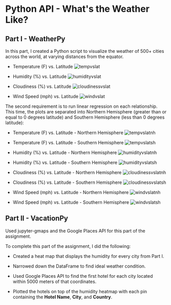 # Python API - What's the Weather Like?

## Part I - WeatherPy

In this part, I created a Python script to visualize the weather of 500+ cities across the world, at varying distances from the equator. 

* Temperature (F) vs. Latitude
![tempvslat](WeatherPy/output_data/LatVsTempPlot.png)

* Humidity (%) vs. Latitude
![humidityvslat](WeatherPy/output_data/LatVsHumidityPlot.png)

* Cloudiness (%) vs. Latitude
![cloudinessvslat](WeatherPy/output_data/LatVsCloudinessPlot.png)

* Wind Speed (mph) vs. Latitude
![windvslat](WeatherPy/output_data/LatVsWindSpeedPlot.png)

The second requirement is to run linear regression on each relationship. This time, the plots are separated into Northern Hemisphere (greater than or equal to 0 degrees latitude) and Southern Hemisphere (less than 0 degrees latitude):

* Temperature (F) vs. Latitude - Northern Hemisphere
![tempvslatnh](WeatherPy/output_data/TempVsLatPlotNH.png)

* Temperature (F) vs. Latitude - Southern Hemisphere
![tempvslatsh](WeatherPy/output_data/TempVsLatPlotSH.png)

* Humidity (%) vs. Latitude - Northern Hemisphere
![humidityvslatnh](WeatherPy/output_data/HumidityVsLatPlotNH.png)

* Humidity (%) vs. Latitude - Southern Hemisphere
![humidityvslatsh](WeatherPy/output_data/HumidityVsLatPlotSH.png) 

* Cloudiness (%) vs. Latitude - Northern Hemisphere
![cloudinessvslatnh](WeatherPy/output_data/CloudinessVsLatPlotNH.png)

* Cloudiness (%) vs. Latitude - Southern Hemisphere
![cloudinessvslatsh](WeatherPy/output_data/CloudinessVsLatPlotSH.png) 

* Wind Speed (mph) vs. Latitude - Northern Hemisphere
![windvslatnh](WeatherPy/output_data/WindSpeedVsLatPlotNH.png)

* Wind Speed (mph) vs. Latitude - Southern Hemisphere
![windvslatsh](WeatherPy/output_data/WindSpeedVsLatPlotSH.png) 


## Part II - VacationPy

Used jupyter-gmaps and the Google Places API for this part of the assignment.

To complete this part of the assignment, I did the following:

* Created a heat map that displays the humidity for every city from Part I.

* Narrowed down the DataFrame to find ideal weather condition. 

* Used Google Places API to find the first hotel for each city located within 5000 meters of that coordinates.

* Plotted the hotels on top of the humidity heatmap with each pin containing the **Hotel Name**, **City**, and **Country**.

